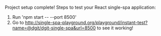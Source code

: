 Project setup complete!
Steps to test your React single-spa application:

1. Run 'npm start -- --port 8500'
2. Go to http://single-spa-playground.org/playground/instant-test?name=@dgit/dgit-single-spa&url=8500 to see it working!
